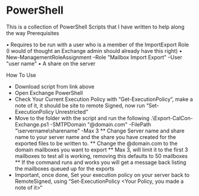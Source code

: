 # PowerShell
This is a collection of PowerShell Scripts that I have written to help along the way
Prerequisites 

•	Requires to be run with a user who is a member of the ImportExport Role (I would of thought an Exchange admin should already have this right) 
•	New-ManagementRoleAssignment –Role "Mailbox Import Export" –User "user name"
•	A share on the server 

How To Use 
              
*	Download script from link above
*	Open Exchange PowerShell
*	Check Your Current Execution Policy with “Get-ExecutionPolicy”, make a note of it, it should be site to remote Signed, now run “Set-ExecutionPolicy Unrestricted”
*	Move to the folder with the script and run the following 
.\Export-CalCon-Exchange.ps1 -SMTPDomain "@domain.com" -FilePath "\\servername\sharename" -Max 3
**	Change Server name and share name to your server name and the share you have created for the exported files to be written to.
**  Change the @domain.com to the domain mailboxes you want to export
**	Max 3, will limit it to the first 3 mailboxes to test all is working, removing this defaults to 50 mailboxes
**	If the command runs and works you will get a message back listing the mailboxes queued up for the exports
*	Important, once done, Set your execution policy on your server back to RemoteSigned, using “Set-ExecutionPolicy <Your Policy, you made a note of it>“
